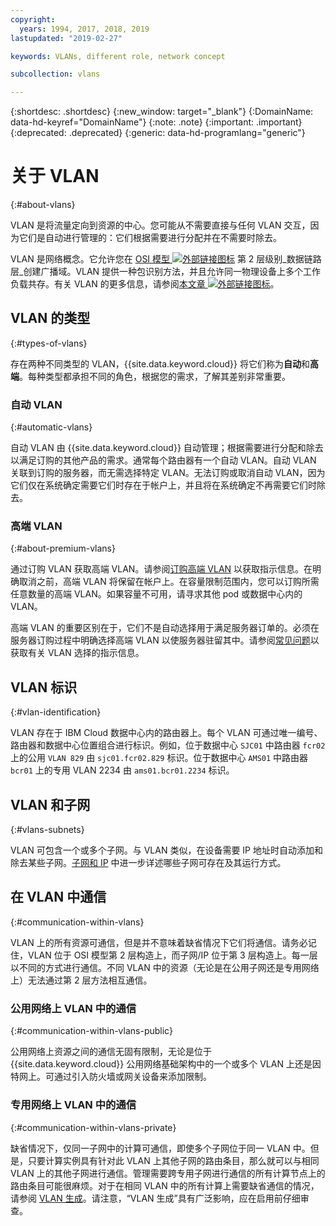 ```yaml
---
copyright:
  years: 1994, 2017, 2018, 2019
lastupdated: "2019-02-27"

keywords: VLANs, different role, network concept

subcollection: vlans

---
```


{:shortdesc: .shortdesc}
{:new_window: target="_blank"}
{:DomainName: data-hd-keyref="DomainName"}
{:note: .note}
{:important: .important}
{:deprecated: .deprecated}
{:generic: data-hd-programlang="generic"}

# 关于 VLAN
{:#about-vlans}

VLAN 是将流量定向到资源的中心。您可能从不需要直接与任何 VLAN 交互，因为它们是自动进行管理的：它们根据需要进行分配并在不需要时除去。

VLAN 是网络概念。它允许您在 [OSI 模型 ![外部链接图标](../../icons/launch-glyph.svg "外部链接图标")](https://en.wikipedia.org/wiki/OSI_model) 第 2 层级别_数据链路层_创建广播域。VLAN 提供一种包识别方法，并且允许同一物理设备上多个工作负载共存。有关 VLAN 的更多信息，请参阅[本文章 ![外部链接图标](../../icons/launch-glyph.svg "外部链接图标")](https://en.wikipedia.org/wiki/Virtual_LAN)。

## VLAN 的类型
{:#types-of-vlans}

存在两种不同类型的 VLAN，{{site.data.keyword.cloud}} 将它们称为**自动**和**高端**。每种类型都承担不同的角色，根据您的需求，了解其差别非常重要。

### 自动 VLAN
{:#automatic-vlans}

自动 VLAN 由 {{site.data.keyword.cloud}} 自动管理；根据需要进行分配和除去以满足订购的其他产品的需求。通常每个路由器有一个自动 VLAN。自动 VLAN 关联到订购的服务器，而无需选择特定 VLAN。无法订购或取消自动 VLAN，因为它们仅在系统确定需要它们时存在于帐户上，并且将在系统确定不再需要它们时除去。

### 高端 VLAN
{:#about-premium-vlans}

通过订购 VLAN 获取高端 VLAN。请参阅[订购高端 VLAN](/docs/infrastructure/vlans?topic=vlans-ordering-premium-vlans) 以获取指示信息。在明确取消之前，高端 VLAN 将保留在帐户上。在容量限制范围内，您可以订购所需任意数量的高端 VLAN。如果容量不可用，请寻求其他 pod 或数据中心内的 VLAN。

高端 VLAN 的重要区别在于，它们不是自动选择用于满足服务器订单的。必须在服务器订购过程中明确选择高端 VLAN 以使服务器驻留其中。请参阅[常见问题](/docs/infrastructure/vlans?topic=vlans-faqs#is-there-a-way-to-specify-which-vlan-i-want-to-use-for-my-device-when-i-order-it-)以获取有关 VLAN 选择的指示信息。


## VLAN 标识
{:#vlan-identification}

VLAN 存在于 IBM Cloud 数据中心内的路由器上。每个 VLAN 可通过唯一编号、路由器和数据中心位置组合进行标识。例如，位于数据中心 `SJC01` 中路由器 `fcr02` 上的公用 `VLAN 829` 由 `sjc01.fcr02.829` 标识。位于数据中心 `AMS01` 中路由器 `bcr01` 上的专用 VLAN 2234 由 `ams01.bcr01.2234` 标识。


## VLAN 和子网
{:#vlans-subnets}

VLAN 可包含一个或多个子网。与 VLAN 类似，在设备需要 IP 地址时自动添加和除去某些子网。[子网和 IP](/docs/infrastructure/subnets?topic=subnets-getting-started-subnets-ips) 中进一步详述哪些子网可存在及其运行方式。


## 在 VLAN 中通信
{:#communication-within-vlans}

VLAN 上的所有资源可通信，但是并不意味着缺省情况下它们将通信。请务必记住，VLAN 位于 OSI 模型第 2 层构造上，而子网/IP 位于第 3 层构造上。每一层以不同的方式进行通信。不同 VLAN 中的资源（无论是在公用子网还是专用网络上）无法通过第 2 层方法相互通信。

### 公用网络上 VLAN 中的通信
{:#communication-within-vlans-public}

公用网络上资源之间的通信无固有限制，无论是位于 {{site.data.keyword.cloud}} 公用网络基础架构中的一个或多个 VLAN 上还是因特网上。可通过引入防火墙或网关设备来添加限制。

### 专用网络上 VLAN 中的通信
{:#communication-within-vlans-private}

缺省情况下，仅同一子网中的计算可通信，即使多个子网位于同一 VLAN 中。但是，只要计算实例具有针对此 VLAN 上其他子网的路由条目，那么就可以与相同 VLAN 上的其他子网进行通信。管理需要跨专用子网进行通信的所有计算节点上的路由条目可能很麻烦。对于在相同 VLAN 中的所有计算上需要缺省通信的情况，请参阅 [VLAN 生成](/docs/infrastructure/vlans?topic=vlans-vlan-spanning)。请注意，“VLAN 生成”具有广泛影响，应在启用前仔细审查。
